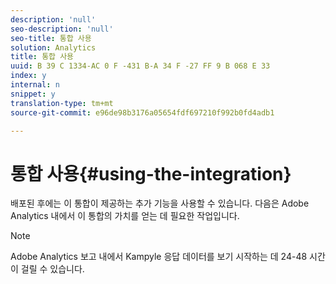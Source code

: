 ```yaml
---
description: 'null'
seo-description: 'null'
seo-title: 통합 사용
solution: Analytics
title: 통합 사용
uuid: B 39 C 1334-AC 0 F -431 B-A 34 F -27 FF 9 B 068 E 33
index: y
internal: n
snippet: y
translation-type: tm+mt
source-git-commit: e96de98b3176a05654fdf697210f992b0fd4adb1

---
```



# 통합 사용{#using-the-integration}

배포된 후에는 이 통합이 제공하는 추가 기능을 사용할 수 있습니다. 다음은 Adobe Analytics 내에서 이 통합의 가치를 얻는 데 필요한 작업입니다.

>[!NOTE]
>
>Adobe Analytics 보고 내에서 Kampyle 응답 데이터를 보기 시작하는 데 24-48 시간이 걸릴 수 있습니다.

